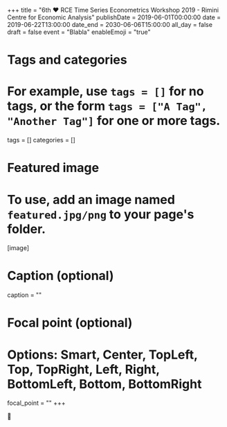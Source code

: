 +++
title = "6th :heart: RCE Time Series Econometrics Workshop 2019 - Rimini Centre for Economic Analysis"
publishDate = 2019-06-01T00:00:00
date = 2019-06-22T13:00:00
date_end = 2030-06-06T15:00:00
all_day = false
draft = false
event = "Blabla"
enableEmoji = "true"

# Tags and categories
# For example, use `tags = []` for no tags, or the form `tags = ["A Tag", "Another Tag"]` for one or more tags.
tags = []
categories = []

# Featured image
# To use, add an image named `featured.jpg/png` to your page's folder. 
[image]
  # Caption (optional)
  caption = ""

  # Focal point (optional)
  # Options: Smart, Center, TopLeft, Top, TopRight, Left, Right, BottomLeft, Bottom, BottomRight
  focal_point = ""
+++

 :calendar:
